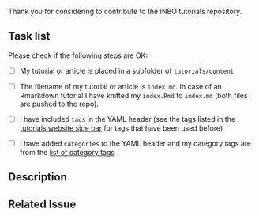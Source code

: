 <!--- indicate the Title for this pull request (PR) above -->


Thank you for considering to contribute to the INBO tutorials repository.

<!--see https://docs.github.com/en/github/managing-your-work-on-github/about-task-lists
for an explanation on how to use task lists-->

## Task list

Please check if the following steps are OK:

- [ ] My tutorial or article is placed in a subfolder of `tutorials/content`
- [ ] The filename of my tutorial or article is `index.md`. In case of an Rmarkdown tutorial I have knitted my `index.Rmd` to `index.md` (both files are pushed to the repo). 
- [ ] I have included `tags` in the YAML header (see the tags listed in the [tutorials website side bar](https://inbo.github.io/tutorials/) for tags that have been used before)
- [ ] I have added `categories` to the YAML header and my category tags are from the [list of category tags](https://github.com/inbo/tutorials/blob/master/static/list_of_categories)




## Description
<!--- Briefly describe the tutorial or article that you want to contribute
or update-->
<!--- You can mention collaborators with "@githubname"-->


## Related Issue
<!--- if this closes an issue make sure to include e.g., "closes #4"
or similar - or if it just relates to an issue make sure to mention
it like "#4" -->
<!--See https://docs.github.com/en/github/managing-your-work-on-github/linking-a-pull-request-to-an-issue#linking-a-pull-request-to-an-issue-using-a-keyword-->
